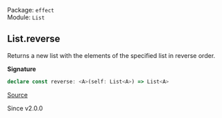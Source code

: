 Package: `effect`<br />
Module: `List`<br />

## List.reverse

Returns a new list with the elements of the specified list in reverse order.

**Signature**

```ts
declare const reverse: <A>(self: List<A>) => List<A>
```

[Source](https://github.com/Effect-TS/effect/tree/main/packages/effect/src/List.ts#L869)

Since v2.0.0